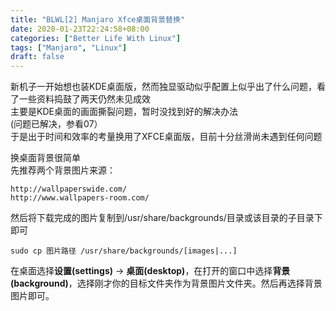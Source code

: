 ```yaml
---
title: "BLWL[2] Manjaro Xfce桌面背景替换"
date: 2020-01-23T22:24:58+08:00
categories: ["Better Life With Linux"]
tags: ["Manjaro", "Linux"]
draft: false
---
```


新机子一开始想也装KDE桌面版，然而独显驱动似乎配置上似乎出了什么问题，看了一些资料捣鼓了两天仍然未见成效  
主要是KDE桌面的画面撕裂问题，暂时没找到好的解决办法  
(问题已解决，参看07）  
于是出于时间和效率的考量换用了XFCE桌面版，目前十分丝滑尚未遇到任何问题  
   
换桌面背景很简单  
先推荐两个背景图片来源：  

	http://wallpaperswide.com/  
	http://www.wallpapers-room.com/  

然后将下载完成的图片复制到/usr/share/backgrounds/目录或该目录的子目录下即可  

	sudo cp 图片路径 /usr/share/backgrounds/[images|...]   

在桌面选择**设置(settings)** -> **桌面(desktop)**，在打开的窗口中选择**背景(background)**，选择刚才你的目标文件夹作为背景图片文件夹。然后再选择背景图片即可。
